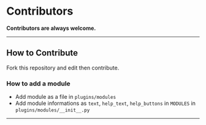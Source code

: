 # Contributors

**Contributors are always welcome.**

---

## How to Contribute

Fork this repository and edit then contribute.

### How to add a module 

- Add module as a file in `plugins/modules`
- Add module informations as `text`, `help_text`, `help_buttons` in `MODULES` in `plugins/modules/__init__.py`

---
